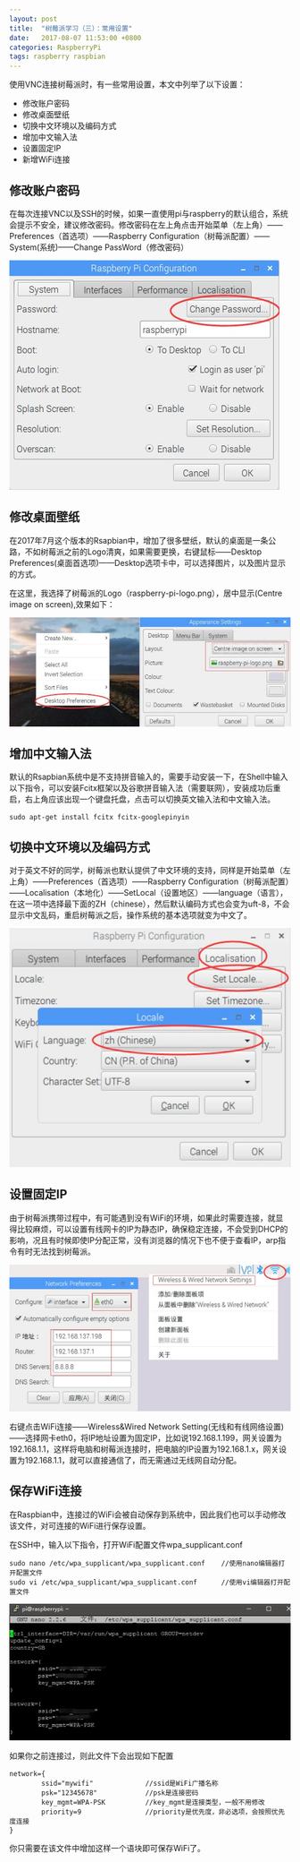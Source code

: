 ```yaml
---
layout: post
title:  "树莓派学习（三）：常用设置"
date:   2017-08-07 11:53:00 +0800
categories: RaspberryPi
tags: raspberry raspbian
---
```

使用VNC连接树莓派时，有一些常用设置，本文中列举了以下设置：
* 修改账户密码
* 修改桌面壁纸
* 切换中文环境以及编码方式
* 增加中文输入法
* 设置固定IP
* 新增WiFi连接

## 修改账户密码
在每次连接VNC以及SSH的时候，如果一直使用pi与raspberry的默认组合，系统会提示不安全，建议修改密码。修改密码在左上角点击开始菜单（左上角）——Preferences（首选项）——Raspberry Configuration（树莓派配置）——System(系统)——Change PassWord（修改密码）

![修改密码][修改密码]

## 修改桌面壁纸
在2017年7月这个版本的Rsapbian中，增加了很多壁纸，默认的桌面是一条公路，不如树莓派之前的Logo清爽，如果需要更换，右键鼠标——Desktop Preferences(桌面首选项)——Desktop选项卡中，可以选择图片，以及图片显示的方式。

在这里，我选择了树莓派的Logo（raspberry-pi-logo.png），居中显示(Centre image on screen),效果如下：

![logo设置][logo设置]

## 增加中文输入法
默认的Rsapbian系统中是不支持拼音输入的，需要手动安装一下，在Shell中输入以下指令，可以安装Fcitx框架以及谷歌拼音输入法（需要联网），安装成功后重启，右上角应该出现一个键盘托盘，点击可以切换英文输入法和中文输入法。
```
sudo apt-get install fcitx fcitx-googlepinyin
```

## 切换中文环境以及编码方式
对于英文不好的同学，树莓派也默认提供了中文环境的支持，同样是开始菜单（左上角）——Preferences（首选项）——Raspberry Configuration（树莓派配置）——Localisation（本地化）——SetLocal（设置地区）——language（语言），在这一项中选择最下面的ZH（chinese），然后默认编码方式也会变为uft-8，不会显示中文乱码，重启树莓派之后，操作系统的基本选项就变为中文了。

![中文设置][中文设置]

## 设置固定IP
由于树莓派携带过程中，有可能遇到没有WiFi的环境，如果此时需要连接，就显得比较麻烦，可以设置有线网卡的IP为静态IP，确保稳定连接，不会受到DHCP的影响，况且有时候即使IP分配正常，没有浏览器的情况下也不便于查看IP，arp指令有时无法找到树莓派。

![IP设置][IP设置]

右键点击WiFi连接——Wireless&Wired Network Setting(无线和有线网络设置)——选择网卡eth0，将IP地址设置为固定IP，比如说192.168.1.199，网关设置为192.168.1.1，这样将电脑和树莓派连接时，把电脑的IP设置为192.168.1.x，网关设置为192.168.1.1，就可以直接通信了，而无需通过无线网自动分配。

## 保存WiFi连接
在Raspbian中，连接过的WiFi会被自动保存到系统中，因此我们也可以手动修改该文件，对可连接的WiFi进行保存设置。

在SSH中，输入以下指令，打开WiFi配置文件wpa_supplicant.conf
```
sudo nano /etc/wpa_supplicant/wpa_supplicant.conf    //使用nano编辑器打开配置文件
sudo vi /etc/wpa_supplicant/wpa_supplicant.conf      //使用vi编辑器打开配置文件
```

![WiFi设置][WiFi设置]

如果你之前连接过，则此文件下会出现如下配置
```
network={
        ssid="mywifi"             //ssid是WiFi广播名称
        psk="12345678"            //psk是连接密码
        key_mgmt=WPA-PSK          //key_mgmt是连接类型，一般不用修改
        priority=9                //priority是优先度，非必选项，会按照优先度连接
}
```
你只需要在该文件中增加这样一个语块即可保存WiFi了。

[修改密码]: /assets/pic/2017-08-07/changePassword.jpg
[logo设置]: /assets/pic/2017-08-07/desktopPreferences.jpg
[中文设置]: /assets/pic/2017-08-07/setlanguage.jpg
[IP设置]: /assets/pic/2017-08-07/setIP.jpg
[WiFi设置]: /assets/pic/2017-08-07/wpaconfig.jpg